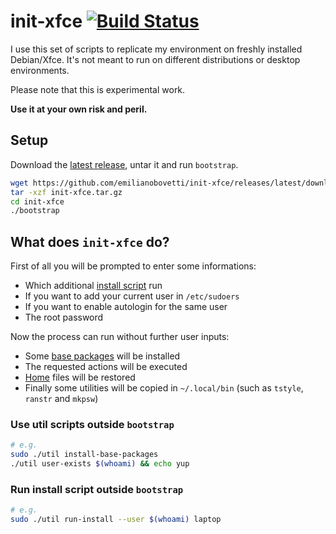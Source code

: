 # init-xfce [![Build Status](https://travis-ci.org/emilianobovetti/init-xfce.svg?branch=master)](https://travis-ci.org/emilianobovetti/init-xfce)

I use this set of scripts to replicate my environment on freshly installed Debian/Xfce. It's not meant to run on different distributions or desktop environments.

Please note that this is experimental work.

**Use it at your own risk and peril.**

## Setup

Download the [latest release](https://github.com/emilianobovetti/init-xfce/releases/latest/download/init-xfce.tar.gz), untar it and run `bootstrap`.

```bash
wget https://github.com/emilianobovetti/init-xfce/releases/latest/download/init-xfce.tar.gz
tar -xzf init-xfce.tar.gz
cd init-xfce
./bootstrap
```

## What does `init-xfce` do?

First of all you will be prompted to enter some informations:

- Which additional [install script](https://github.com/emilianobovetti/init-xfce/tree/master/installs) run
- If you want to add your current user in `/etc/sudoers`
- If you want to enable autologin for the same user
- The root password

Now the process can run without further user inputs:

- Some [base packages](https://github.com/emilianobovetti/init-xfce/blob/master/utils/install-base-packages) will be installed
- The requested actions will be executed
- [Home](https://github.com/emilianobovetti/init-xfce/tree/master/home) files will be restored
- Finally some utilities will be copied in `~/.local/bin` (such as `tstyle`, `ranstr` and `mkpsw`)

### Use util scripts outside `bootstrap`

```bash
# e.g.
sudo ./util install-base-packages
./util user-exists $(whoami) && echo yup
```

### Run install script outside `bootstrap`

```bash
# e.g.
sudo ./util run-install --user $(whoami) laptop
```
